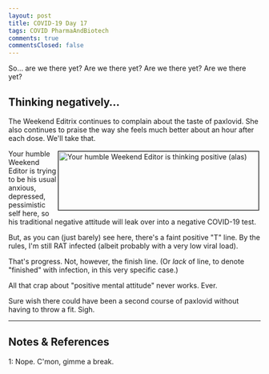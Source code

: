 ```yaml
---
layout: post
title: COVID-19 Day 17
tags: COVID PharmaAndBiotech
comments: true
commentsClosed: false
---
```


So&hellip; are we there yet?  Are we there yet?  Are we there yet?  Are we there yet?  


## Thinking negatively&hellip;  

The Weekend Editrix continues to complain about the taste of paxlovid.  She also continues
to praise the way she feels much better about an hour after each dose.  We'll take that.  

<img src="{{ site.baseurl }}/images/2022-08-11-covid-day17-test-1.jpg" width="400" height="117" alt="Your humble Weekend Editor is thinking positive (alas)" title="Your humble Weekend Editor is thinking positive (alas)" style="float: right; margin: 3px 3px 3px 3px; border: 1px solid #000000;">
Your humble Weekend Editor is trying to be his usual anxious, depressed, pessimistic self
here, so his traditional negative attitude will leak over into a negative COVID-19 test.  

But, as you can (just barely) see here, there's a faint positive "T" line.  By the rules,
I'm still RAT infected (albeit probably with a very low viral load).  

That's progress.  Not, however, the finish line.  (Or _lack_ of line, to denote "finished"
with infection, in this very specific case.)  

All that crap about "positive mental attitude" never works.  Ever.  

Sure wish there could have been a second course of paxlovid without having to throw a fit.  Sigh.  

---

## Notes &amp; References  

<!--
<sup id="fn1a">[[1]](#fn1)</sup>

<a id="fn1">1</a>: ***, ["***"](***), *** [↩](#fn1a)  

<a href="{{ site.baseurl }}/images/***">
  <img src="{{ site.baseurl }}/images/***" width="400" height="***" alt="***" title="***" style="float: right; margin: 3px 3px 3px 3px; border: 1px solid #000000;">
</a>

<iframe width="400" height="224" src="***" allow="accelerometer; encrypted-media; gyroscope; picture-in-picture" allowfullscreen style="float: right; margin: 3px 3px 3px 3px; border: 1px solid #000000;"></iframe>
-->

<a id="fn1">1</a>: Nope.  C'mon, gimme a break.  
